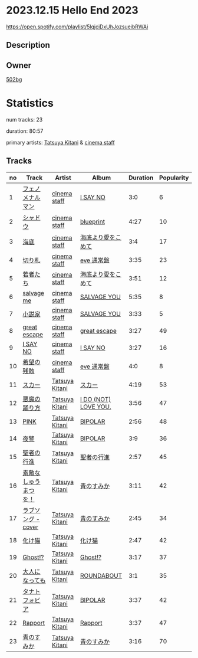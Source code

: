 # 2023.12.15 Hello End 2023
https://open.spotify.com/playlist/5lqjciDxUhJozsueibRWAi

## Description


## Owner
[502bg](https://open.spotify.com/user/4woroafc3tx648l7zc8quofbf)

# Statistics
num tracks: 23

duration: 80:57

primary artists: [Tatsuya Kitani](https://open.spotify.com/artist/7mvhRvEAHiCTQHUnH7fgnv) & [cinema staff](https://open.spotify.com/artist/5upXI71QNPjLwir1YZgKEx)

## Tracks
| no | Track | Artist | Album | Duration | Popularity |
| -- | ----- | ------ | ----- | -------- | ---------- |
| 1 | [フェノメナルマン](https://open.spotify.com/track/6kV6k9vMNqBASlPVK557Na) | [cinema staff](https://open.spotify.com/artist/5upXI71QNPjLwir1YZgKEx) | [I SAY NO](https://open.spotify.com/album/4Azvu1ma0aQgwj8dTn6Fk4) | 3:0 | 6 |
| 2 | [シャドウ](https://open.spotify.com/track/3yGT3b9BAqeBFVxMKOgO4S) | [cinema staff](https://open.spotify.com/artist/5upXI71QNPjLwir1YZgKEx) | [blueprint](https://open.spotify.com/album/0o28OzGncFCkfEVB49uE4e) | 4:27 | 10 |
| 3 | [海底](https://open.spotify.com/track/3Jrl90BkaKiYrgWYbw0EgV) | [cinema staff](https://open.spotify.com/artist/5upXI71QNPjLwir1YZgKEx) | [海底より愛をこめて](https://open.spotify.com/album/75sqlBUXkAu2Wxth5ArG3R) | 3:4 | 17 |
| 4 | [切り札](https://open.spotify.com/track/3mkJaTEf5rgjWOhy4V7PX9) | [cinema staff](https://open.spotify.com/artist/5upXI71QNPjLwir1YZgKEx) | [eve 通常盤](https://open.spotify.com/album/0pF8faxLiiANqQnQ9DT5EG) | 3:35 | 23 |
| 5 | [若者たち](https://open.spotify.com/track/68ifD12iJpCQkQJCYZwPUH) | [cinema staff](https://open.spotify.com/artist/5upXI71QNPjLwir1YZgKEx) | [海底より愛をこめて](https://open.spotify.com/album/75sqlBUXkAu2Wxth5ArG3R) | 3:51 | 12 |
| 6 | [salvage me](https://open.spotify.com/track/72CdKBWZrpv1QdxqHMnRuz) | [cinema staff](https://open.spotify.com/artist/5upXI71QNPjLwir1YZgKEx) | [SALVAGE YOU](https://open.spotify.com/album/2MOpfHn1q84dC5P35iRKSA) | 5:35 | 8 |
| 7 | [小説家](https://open.spotify.com/track/4ZOtps9bDDpmDJsk0RhZqZ) | [cinema staff](https://open.spotify.com/artist/5upXI71QNPjLwir1YZgKEx) | [SALVAGE YOU](https://open.spotify.com/album/2MOpfHn1q84dC5P35iRKSA) | 3:33 | 5 |
| 8 | [great escape](https://open.spotify.com/track/0iXYLrcgvd9u6ATFMIHMpD) | [cinema staff](https://open.spotify.com/artist/5upXI71QNPjLwir1YZgKEx) | [great escape](https://open.spotify.com/album/0Vm2xyKTkezYcMc5i8ehng) | 3:27 | 49 |
| 9 | [I SAY NO](https://open.spotify.com/track/0qczXVvweqlYXRKKgw1WGZ) | [cinema staff](https://open.spotify.com/artist/5upXI71QNPjLwir1YZgKEx) | [I SAY NO](https://open.spotify.com/album/4Azvu1ma0aQgwj8dTn6Fk4) | 3:27 | 16 |
| 10 | [希望の残骸](https://open.spotify.com/track/5skdIdafoqUz2ijK9iAHSF) | [cinema staff](https://open.spotify.com/artist/5upXI71QNPjLwir1YZgKEx) | [eve 通常盤](https://open.spotify.com/album/0pF8faxLiiANqQnQ9DT5EG) | 4:0 | 8 |
| 11 | [スカー](https://open.spotify.com/track/5WQAussByRFjUWYQDowtHE) | [Tatsuya Kitani](https://open.spotify.com/artist/7mvhRvEAHiCTQHUnH7fgnv) | [スカー](https://open.spotify.com/album/4qHbR7z8zMoUFOukvg7KXd) | 4:19 | 53 |
| 12 | [悪魔の踊り方](https://open.spotify.com/track/4I1L92UCPlYMdHYJ7r8Jhl) | [Tatsuya Kitani](https://open.spotify.com/artist/7mvhRvEAHiCTQHUnH7fgnv) | [I DO (NOT) LOVE YOU.](https://open.spotify.com/album/2hXykcsL0BiG6PaJq3BixE) | 3:56 | 47 |
| 13 | [PINK](https://open.spotify.com/track/3KhODlXNFUONL8CdqEmd1d) | [Tatsuya Kitani](https://open.spotify.com/artist/7mvhRvEAHiCTQHUnH7fgnv) | [BIPOLAR](https://open.spotify.com/album/4vnB6AiGOaZWl6u7xIsyG9) | 2:56 | 48 |
| 14 | [夜警](https://open.spotify.com/track/1OQnU8nl1kjjKBlyax696e) | [Tatsuya Kitani](https://open.spotify.com/artist/7mvhRvEAHiCTQHUnH7fgnv) | [BIPOLAR](https://open.spotify.com/album/4vnB6AiGOaZWl6u7xIsyG9) | 3:9 | 36 |
| 15 | [聖者の行進](https://open.spotify.com/track/1bwHUsQwWSWzoxlULC0wwT) | [Tatsuya Kitani](https://open.spotify.com/artist/7mvhRvEAHiCTQHUnH7fgnv) | [聖者の行進](https://open.spotify.com/album/5Nf1cYILokJyVjehjQzOpW) | 2:57 | 45 |
| 16 | [素敵なしゅうまつを！](https://open.spotify.com/track/4Ntdp3aRtZPlteJjz0PBQb) | [Tatsuya Kitani](https://open.spotify.com/artist/7mvhRvEAHiCTQHUnH7fgnv) | [青のすみか](https://open.spotify.com/album/3rHbZkE8Hov6chHEiyU5DP) | 3:11 | 42 |
| 17 | [ラブソング - cover](https://open.spotify.com/track/6rzj2tkH9uP75cvK34ikGm) | [Tatsuya Kitani](https://open.spotify.com/artist/7mvhRvEAHiCTQHUnH7fgnv) | [青のすみか](https://open.spotify.com/album/3rHbZkE8Hov6chHEiyU5DP) | 2:45 | 34 |
| 18 | [化け猫](https://open.spotify.com/track/7wag9tAwUdqyfQMDUgY1g9) | [Tatsuya Kitani](https://open.spotify.com/artist/7mvhRvEAHiCTQHUnH7fgnv) | [化け猫](https://open.spotify.com/album/4nDK96OK3zDeE3rZkvG9E7) | 2:47 | 42 |
| 19 | [Ghost!?](https://open.spotify.com/track/1COxo1XElJqydDfYielqrZ) | [Tatsuya Kitani](https://open.spotify.com/artist/7mvhRvEAHiCTQHUnH7fgnv) | [Ghost!?](https://open.spotify.com/album/783W0uBFEvWyW6PuSunfqt) | 3:17 | 37 |
| 20 | [大人になっても](https://open.spotify.com/track/5ZrGmkq9KCU8kM9lDgiXJk) | [Tatsuya Kitani](https://open.spotify.com/artist/7mvhRvEAHiCTQHUnH7fgnv) | [ROUNDABOUT](https://open.spotify.com/album/1N3qm3w4YsYgXh6XxBjkay) | 3:1 | 35 |
| 21 | [タナトフォビア](https://open.spotify.com/track/43Q8AnfUhEwMECHU2uyf37) | [Tatsuya Kitani](https://open.spotify.com/artist/7mvhRvEAHiCTQHUnH7fgnv) | [BIPOLAR](https://open.spotify.com/album/4vnB6AiGOaZWl6u7xIsyG9) | 3:37 | 42 |
| 22 | [Rapport](https://open.spotify.com/track/0e4HssKedndIhLoDpkwBNH) | [Tatsuya Kitani](https://open.spotify.com/artist/7mvhRvEAHiCTQHUnH7fgnv) | [Rapport](https://open.spotify.com/album/3nxLlpubxwp8tMN8Dttupm) | 3:37 | 47 |
| 23 | [青のすみか](https://open.spotify.com/track/12usPU2WnqgCHAW1EK2dfd) | [Tatsuya Kitani](https://open.spotify.com/artist/7mvhRvEAHiCTQHUnH7fgnv) | [青のすみか](https://open.spotify.com/album/4QjNVlIw8Rx6jItSZtn2VS) | 3:16 | 70 |
        

